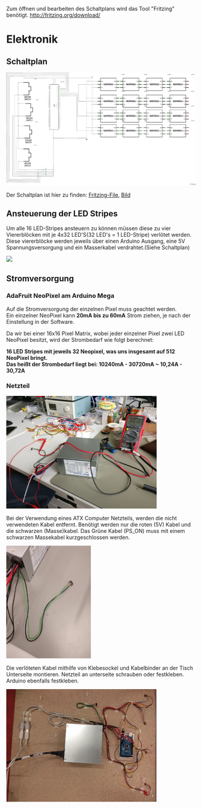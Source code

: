 Zum öffnen und bearbeiten des Schaltplans wird das Tool "Fritzing" benötigt. 
http://fritzing.org/download/ 
# Elektronik

## Schaltplan
<img src="Schaltplan.png" height="300"><br>

Der Schaltplan ist hier zu finden: [Fritzing-File](https://github.com/cbm-instructions/bits-please/blob/master/Schaltplan/Schaltplan.fzz), [Bild](https://github.com/cbm-instructions/bits-please/blob/master/Schaltplan/Schaltplan.png)

## Ansteuerung der LED Stripes
Um alle 16 LED-Stripes ansteuern zu können müssen diese zu vier Viererblöcken mit je 4x32 LED'S(32 LED's = 1 LED-Stripe) verlötet werden. Diese viererblöcke werden jeweils über einen Arduino Ausgang, eine 5V Spannungsversorgung und ein Masserkabel verdrahtet.(Siehe Schaltplan)

<img src="Ansteuerung.jpg" height="300"><br>

## Stromversorgung 

### AdaFruit NeoPixel am Arduino Mega
Auf die Stromversorgung der einzelnen Pixel muss geachtet werden. <br>
Ein einzelner NeoPixel kann **20mA bis zu 60mA** Strom ziehen, je nach der Einstellung in der Software.

Da wir bei einer 16x16 Pixel Matrix, wobei jeder einzelner Pixel zwei LED NeoPixel besitzt, wird der Strombedarf wie folgt berechnet:<br>

**16 LED Stripes mit jeweils 32 Neopixel, was uns insgesamt auf 512 NeoPixel bringt.**<br>
**Das heißt der Strombedarf liegt bei: 10240mA - 30720mA ~ 10,24A - 30,72A**

### Netzteil
<img src="Netzteil.jpg" height="300"><br>

Bei der Verwendung eines ATX Computer Netzteils, werden die nicht verwendeten Kabel entfernt. Benötigt werden nur die roten (5V) Kabel und die schwarzen (Masse)kabel. Das Grüne Kabel (PS_ON) muss mit einem schwarzen Massekabel kurzgeschlossen werden.<br>

<img src="Stromschalter.jpg" height="300"><br>

Die verlöteten Kabel mithilfe von Klebesockel und Kabelbinder an der Tisch Unterseite montieren. Netzteil an unterseite schrauben oder festkleben. Arduino ebenfalls festkleben. 

<img src="Verkabelung.jpg" height="300"><br>

